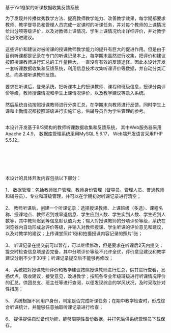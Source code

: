 基于Yaf框架的听课数据收集反馈系统

为了发现并传播优秀教学方法、提高教师教学能力、改善教学效果，每学期都要求教师、教学督导员和管理人员完成一定课时的听课任务，并对每个教师的上课情况给出分项等级评价，以及对教师上课情况、学生上课情况给出详细评价，并对教学给出改进建议。<br /><br />
这些评价和建议对被听课的授课教师教学能力的提升有巨大的促进作用。但是由于目前听课都是记录在专门的听课记录本上，每学期末虽然进行收集，把评价和建议按照授课教师进行汇总的工作量巨大，一直没有有效的反馈途径。因此本设计开发一套听课数据收集和反馈系统，利用信息技术收集听课评价等数据，并自动分类汇总，向各被听课教师反馈。<br /><br />
要求在听课后，登录系统，把听课本上的授课教师、课程和班级信息，授课分类评价等级，教师授课情况和学生上课情况评价，以及教学建议等录入系统。<br /><br />
然后系统自动按照授课教师进行分类汇总，在学期末向教师进行反馈。同时学生上课和出勤情况都按照班级进行实施汇总，供辅导员作为学生管理的参考。<br /><br />


本设计开发基于B/S架构的教师听课数据收集和反馈系统，
其中Web服务器采用Apache 2.4.9，
数据库管理系统采用MySQL 5.6.17，
Web端开发语言采用PHP 5.5.12。<br /><br /><br /><br /><br /><br />



本设计的具体开发内容包括以下部分：<br /><br />
1、	数据管理：包括教师账户管理、教师身份管理（督导员、管理人员、普通教师和辅导员）、专业和班级管理，并可以在学期初对听课记录进行清空；<br /><br />
2、	教师听课后，创建一个听课记录：选择授课教师、上课班级（多选）、课程名称、授课地点、教师迟到或早退信息、学生应到人数、学生实到人数、学生迟到人数等，其中教师迟到等信息默认值为无；输入对授课教师的分项评价等级，系统在浏览器内自动形成总评价等级，并输入对教师授课、学生听课的评价意见和建议，以及对教学的建议；上传课堂照片1张和拍摄授课内容记录的照片1张；<br /><br />
3、	听课记录在提交前可以暂存，可以继续修改，但是要求在听课后2天内提交；提交时检查信息项是否完备，其中分项评价等级不允许全优，评价意见建议和教学建议分别不少于30字；听课记录提交后不能够再修改；<br /><br />
4、	系统把对授课教师评价和教学建议按照授课教师进行汇总，供其进行查看，发扬优点，吸收建议，接受意见，改进教学；按照各专业年级班级进行听课情况评价的汇总，供团总支、班主任等进行查阅，以便发现综合的学风状况，及时采取针对性措施；<br /><br />
5、	系统根据不同用户身份，判定是否完成听课任务；在期中教学检查时，形成综合听课统计，并能够任意抽取听课记录进行检查；<br /><br />
6、	提供提供自动备份功能，能够周期性备份数据，并打包后供系统管理员下载保存。<br /><br />
